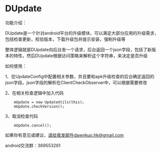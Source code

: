 DUpdate
=======
功能介绍：

DUpdate是一个针对android平台的升级模块，可以满足大部分应用的升级需求，包括检查更新，校验版本，下载升级包并提示安装，强制升级等

整体逻辑就是DUpdate向后台发一个请求，后台返回一个json字段，包括了新版本的特性，然后DUpdate根据访问策略来解析这个字符串，来决定是否升级


如何使用：

1、在UpdateConfig中配置相关参数，并且要和apk升级检查的后台确定返回的json字段，json字段的解析在ClientCheckObserver中，可以根据需要修改


2、在相关检查逻辑中加入代码

        mUpdate = new UpdateUtils(this);
        mUpdate.checkVersion();
        
3、取消检查代码

        mUpdate.cancel();


如果你有意见或建议，请给我发邮件dawnkuo.hk@gmail.com

android交流群：369553261
